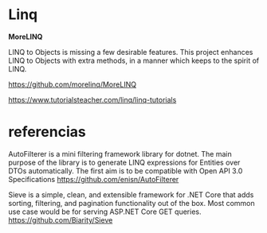 # Linq

**MoreLINQ**

LINQ to Objects is missing a few desirable features. This project enhances LINQ to Objects with extra methods, in a manner which keeps to the spirit of LINQ.

https://github.com/morelinq/MoreLINQ


https://www.tutorialsteacher.com/linq/linq-tutorials

# referencias

AutoFilterer is a mini filtering framework library for dotnet. The main purpose of the library is to generate LINQ expressions for Entities over DTOs automatically. The first aim is to be compatible with Open API 3.0 Specifications 
https://github.com/enisn/AutoFilterer


Sieve is a simple, clean, and extensible framework for .NET Core that adds sorting, filtering, and pagination functionality out of the box. Most common use case would be for serving ASP.NET Core GET queries.
https://github.com/Biarity/Sieve